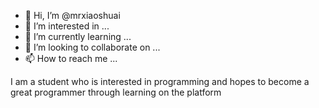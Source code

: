 - 👋 Hi, I’m @mrxiaoshuai
- 👀 I’m interested in ...
- 🌱 I’m currently learning ...
- 💞️ I’m looking to collaborate on ...
- 📫 How to reach me ...


I am a student who is interested in programming and hopes to become a great programmer through learning on the platform
<!---
mrxiaoshuai/mrxiaoshuai is a ✨ special ✨ repository because its `README.md` (this file) appears on your GitHub profile.
You can click the Preview link to take a look at your changes.
--->
